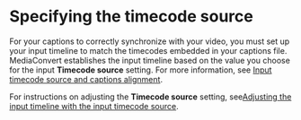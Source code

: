# Specifying the timecode source<a name="set-the-timecode-source-settings"></a>

For your captions to correctly synchronize with your video, you must set up your input timeline to match the timecodes embedded in your captions file\. MediaConvert establishes the input timeline based on the value you choose for the input **Timecode source** setting\. For more information, see [Input timecode source and captions alignment](about-input-timecode-source-and-captions-alignment.md)\.

For instructions on adjusting the **Timecode source** setting, see[Adjusting the input timeline with the input timecode source](timecode-input.md)\.
